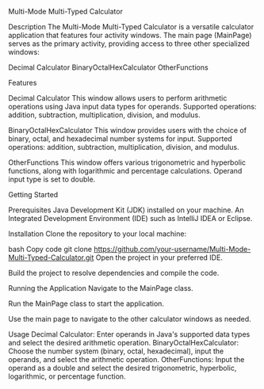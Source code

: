 Multi-Mode Multi-Typed Calculator

Description
The Multi-Mode Multi-Typed Calculator is a versatile calculator application that features four activity windows. The main page (MainPage) serves as the primary activity, providing access to three other specialized windows:

Decimal Calculator
BinaryOctalHexCalculator
OtherFunctions

Features

Decimal Calculator
This window allows users to perform arithmetic operations using Java input data types for operands.
Supported operations: addition, subtraction, multiplication, division, and modulus.

BinaryOctalHexCalculator
This window provides users with the choice of binary, octal, and hexadecimal number systems for input.
Supported operations: addition, subtraction, multiplication, division, and modulus.

OtherFunctions
This window offers various trigonometric and hyperbolic functions, along with logarithmic and percentage calculations.
Operand input type is set to double.

Getting Started

Prerequisites
Java Development Kit (JDK) installed on your machine.
An Integrated Development Environment (IDE) such as IntelliJ IDEA or Eclipse.

Installation
Clone the repository to your local machine:

bash
Copy code
git clone https://github.com/your-username/Multi-Mode-Multi-Typed-Calculator.git
Open the project in your preferred IDE.

Build the project to resolve dependencies and compile the code.

Running the Application
Navigate to the MainPage class.

Run the MainPage class to start the application.

Use the main page to navigate to the other calculator windows as needed.

Usage
Decimal Calculator: Enter operands in Java's supported data types and select the desired arithmetic operation.
BinaryOctalHexCalculator: Choose the number system (binary, octal, hexadecimal), input the operands, and select the arithmetic operation.
OtherFunctions: Input the operand as a double and select the desired trigonometric, hyperbolic, logarithmic, or percentage function.
